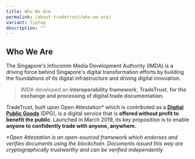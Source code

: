 ```yaml
---
title: Who We Are
permalink: /about-tradetrust/who-we-are/
variant: tiptap
description: ""
---
```

<h2>Who We Are</h2><p>The Singapore's Infocomm Media Development Authority (IMDA) is a driving force behind Singapore's digital transformation efforts by building the foundations of its digital infrastructure and driving digital innovation.</p><blockquote><p>IMDA developed an <strong>interoperability framework</strong>, <strong>TradeTrust</strong>, <strong>for the exchange and processing of digital trade documentation.</strong></p></blockquote><p>TradeTrust, built upon Open Attestation* which is contributed as a <strong><a href="https://digitalpublicgoods.net/digital-public-goods/" rel="noopener noreferrer nofollow" target="_blank">Digital Public Goods</a> </strong>(DPG), is a digital service that is <strong>offered without profit to benefit the public</strong>. Launched in March 2019, its key proposition is to enable <strong>anyone to confidently trade with anyone, anywhere.</strong></p><p></p><p></p><p><em>*Open Attestation is an open-sourced framework which endorses and verifies documents using the blockchain. Documents issued this way are cryptographically trustworthy and can be verified independently</em></p>